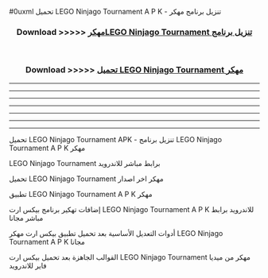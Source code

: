 #0uxml تحميل LEGO Ninjago Tournament A P K - تنزيل برنامج مهكر



<div align="center">
<h3>Download >>>>> <a href="https://runaway1.web.app/?sq=LEGO Ninjago Tournament">مهكرLEGO Ninjago Tournament تنزيل برنامج</a></h3><br>

<h3>Download >>>>> <a href="https://runaway1.web.app/?sq=LEGO Ninjago Tournament">تحميل LEGO Ninjago Tournament مهكر</a></h3>
</div>


----------------------------------------------------------

----------------------------------------------------------

----------------------------------------------------------

----------------------------------------------------------

----------------------------------------------------------

----------------------------------------------------------

----------------------------------------------------------

تحميل LEGO Ninjago Tournament APK - تنزيل برنامج LEGO Ninjago Tournament A P K مهكر

LEGO Ninjago Tournament برابط مباشر للاندرويد

تحميل LEGO Ninjago Tournament مهكر اخر اصدار

تطبيق LEGO Ninjago Tournament A P K مهكر

إضافات تهكير برنامج بيكس ارت LEGO Ninjago Tournament A P K للاندرويد برابط مباشر مجانا

أدوات التعديل الأساسية بعد تحميل تطبيق بيكس ارت مهكر LEGO Ninjago Tournament A P K مجانا

القوالب الجاهزة بعد تحميل بيكس ارت LEGO Ninjago Tournament مهكر من ميديا فاير للاندرويد



